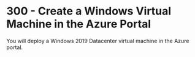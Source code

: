 # 300 - Create a Windows Virtual Machine in the Azure Portal

You will deploy a Windows 2019 Datacenter virtual machine in the Azure portal.

